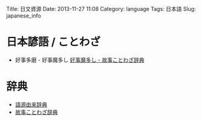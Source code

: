 Title: 日文資源
Date: 2013-11-27 11:08
Category: language
Tags: 日本語
Slug: japanese_info

# 日本諺語 / ことわざ 
* 好事多磨 - 好事魔多し
  [好事魔多し - 故事ことわざ辞典](http://kotowaza-allguide.com/ko/koujimaooshi.html)



# 辞典

* [語源由来辞典](http://gogen-allguide.com/)
* [故事ことわざ辞典](http://kotowaza-allguide.com/)
